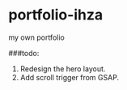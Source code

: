# portfolio-ihza
my own portfolio

###todo:

1. Redesign the hero layout.
2. Add scroll trigger from GSAP.


